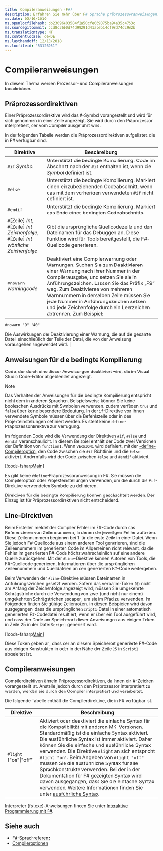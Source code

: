 ```yaml
---
title: Compileranweisungen (F#)
description: Erfahren Sie mehr über F# Sprache präprozessoranweisungen, Anweisungen für bedingte Kompilierung, Line-Anweisungen und Compiler-Direktiven.
ms.date: 05/16/2016
ms.openlocfilehash: bb23096e03584f2a50cfe069075ba94a35c4753c
ms.sourcegitcommit: ccd8c36b0d74d99291d41aceb14cf98d74dc9d2b
ms.translationtype: MT
ms.contentlocale: de-DE
ms.lasthandoff: 12/10/2018
ms.locfileid: "53126951"
---
```

# <a name="compiler-directives"></a>Compileranweisungen

In diesem Thema werden Prozessor- und Compileranweisungen beschrieben.

## <a name="preprocessor-directives"></a>Präprozessordirektiven

Einer Präprozessordirektive wird das #-Symbol vorangestellt und wird für sich genommen in einer Zeile angezeigt. Sie wird durch den Präprozessor interpretiert, der vom Compiler ausgeführt wird.

In der folgenden Tabelle werden die Präprozessordirektiven aufgelistet, die in F# verfügbar sind.

|Direktive|Beschreibung|
|---------|-----------|
|`#if` *Symbol*|Unterstützt die bedingte Kompilierung. Code im Abschnitt nach der `#if` enthalten ist, wenn die *Symbol* definiert ist.|
|`#else`|Unterstützt die bedingte Kompilierung. Markiert einen einzubeziehenden Codeabschnitt, wenn das mit dem vorherigen verwendeten `#if` nicht definiert ist.|
|`#endif`|Unterstützt die bedingte Kompilierung. Markiert das Ende eines bedingten Codeabschnitts.|
|`#`[Zeile] *Int*,<br/>`#`[Zeile] *Int* *Zeichenfolge*,<br/>`#`[Zeile] *Int* *wörtliche Zeichenfolge*|Gibt die ursprüngliche Quellcodezeile und den Dateinamen für das Debuggen an. Diese Funktion wird für Tools bereitgestellt, die F#-Quellcode generieren.|
|`#nowarn` *warningcode*|Deaktiviert eine Compilerwarnung oder Warnungen. Suchen Sie zum Deaktivieren einer Warnung nach ihrer Nummer in der Compilerausgabe, und setzen Sie sie in Anführungszeichen. Lassen Sie das Präfix „FS“ weg. Zum Deaktivieren von mehreren Warnnummern in derselben Zeile müssen Sie jede Nummer in Anführungszeichen setzen und jede Zeichenfolge durch ein Leerzeichen abtrennen. Zum Beispiel:

`#nowarn "9" "40"`

Die Auswirkungen der Deaktivierung einer Warnung, die auf die gesamte Datei, einschließlich der Teile der Datei, die von der Anweisung vorausgehen angewendet wird. |

## <a name="conditional-compilation-directives"></a>Anweisungen für die bedingte Kompilierung

Code, der durch eine dieser Anweisungen deaktiviert wird, die im Visual Studio Code-Editor abgeblendet angezeigt.

> [!NOTE]
> Das Verhalten der Anweisungen für die bedingte Kompilierung entspricht nicht dem in anderen Sprachen. Beispielsweise können Sie keine booleschen Ausdrücke mit Symbolen verwenden, zudem verfügen `true` und `false` über keine besondere Bedeutung. In der `if`-Direktive von Ihnen verwendete Symbole müssen über die Befehlszeile oder in den Projekteinstellungen definiert werden. Es steht keine `define`-Präprozessordirektive zur Verfügung.

Im folgenden Code wird die Verwendung der Direktiven `#if`, `#else` und `#endif` veranschaulicht. In diesem Beispiel enthält der Code zwei Versionen der Definition von `function1`. Wenn `VERSION1` wird definiert, mit der [-define-Compileroption](https://msdn.microsoft.com/library/434394ae-0d4a-459c-a684-bffede519a04), den Code zwischen die `#if` Richtlinie und die `#else` aktiviert. Andernfalls wird der Code zwischen `#else` und `#endif` aktiviert.

[!code-fsharp[Main](../../../samples/snippets/fsharp/lang-ref-2/snippet7301.fs)]

Es gibt keine `#define`-Präprozessoranweisung in F#. Sie müssen die Compileroption oder Projekteinstellungen verwenden, um die durch die `#if`-Direktive verwendeten Symbole zu definieren.

Direktiven für die bedingte Kompilierung können geschachtelt werden. Der Einzug ist für Präprozessordirektiven nicht entscheidend.

## <a name="line-directives"></a>Line-Direktiven

Beim Erstellen meldet der Compiler Fehler im F#-Code durch das Referenzieren von Zeilennummern, in denen die jeweiligen Fehler auftreten. Diese Zeilennummern beginnen bei 1 für die erste Zeile in einer Datei. Wenn Sie jedoch F#-Quellcode aus einem anderen Tool generieren, sind die Zeilennummern im generierten Code im Allgemeinen nicht relevant, da die Fehler im generierten F#-Code höchstwahrscheinlich auf eine andere Quelle zurückgehen. Mit der `#line`-Direktive können Autoren von Tools, die F#-Quellcode generieren, Informationen über die ursprünglichen Zeilennummern und Quelldateien an den generierten F#-Code weitergeben.

Beim Verwenden der `#line`-Direktive müssen Dateinamen in Anführungszeichen gesetzt werden. Sofern das verbatim-Token (`@`) nicht am Anfang der Zeichenfolge angezeigt wird, müssen Sie umgekehrte Schrägstriche durch die Verwendung von zwei (und nicht nur einem) umgekehrten Schrägstrichen escapen, um sie im Pfad zu verwenden. Im Folgenden finden Sie gültige Zeilentoken. In diesen Beispielen wird davon ausgegangen, dass die ursprüngliche `Script1`-Datei in einer automatisch generierten F#-Codedatei resultiert, wenn er über ein Tool ausgeführt wird, und dass der Code am Speicherort dieser Anweisungen aus einigen Token in Zeile 25 in der Datei `Script1` generiert wird.

[!code-fsharp[Main](../../../samples/snippets/fsharp/lang-ref-2/snippet7303.fs)]

Diese Token geben an, dass der an diesem Speicherort generierte F#-Code aus einigen Konstrukten in oder in der Nähe der Zeile `25` in `Script1` abgeleitet ist.

## <a name="compiler-directives"></a>Compileranweisungen

Compilerdirektiven ähneln Präprozessordirektiven, da ihnen ein #-Zeichen vorangestellt ist. Anstelle jedoch durch den Präprozessor interpretiert zu werden, werden sie durch den Compiler interpretiert und verarbeitet.

Die folgende Tabelle enthält die Compilerdirektive, die in F# verfügbar ist.

|Direktive|Beschreibung|
|---------|-----------|
|`#light` ["on"&#124;"off"]|Aktiviert oder deaktiviert die einfache Syntax für die Kompatibilität mit anderen MK-Versionen. Standardmäßig ist die einfache Syntax aktiviert. Die ausführliche Syntax ist immer aktiviert. Daher können Sie die einfache und ausführliche Syntax verwenden. Die Direktive `#light` an sich entspricht `#light "on"`. Beim Angeben von `#light "off"` müssen Sie die ausführliche Syntax für alle Sprachkonstrukte verwenden. Bei der in der Dokumentation für F# gezeigten Syntax wird davon ausgegangen, dass Sie die einfache Syntax verwenden. Weitere Informationen finden Sie unter [ausführliche Syntax](verbose-syntax.md).|
Interpreter (fsi.exe)-Anweisungen finden Sie unter [Interaktive Programmierung mit F#](../tutorials/fsharp-interactive/index.md).

## <a name="see-also"></a>Siehe auch

- [F#-Sprachreferenz](index.md)
- [Compileroptionen](compiler-options.md)
